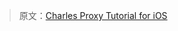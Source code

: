 > 原文：[Charles Proxy Tutorial for iOS](https://www.raywenderlich.com/21931256-charles-proxy-tutorial-for-ios)